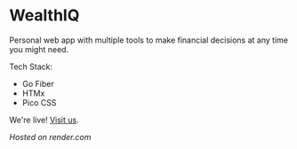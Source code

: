 # WealthIQ

Personal web app with multiple tools to make financial decisions at any time you might need.

Tech Stack:
- Go Fiber
- HTMx
- Pico CSS

We're live! [Visit us](https://finances-sa0f.onrender.com/).

*Hosted on render.com*
